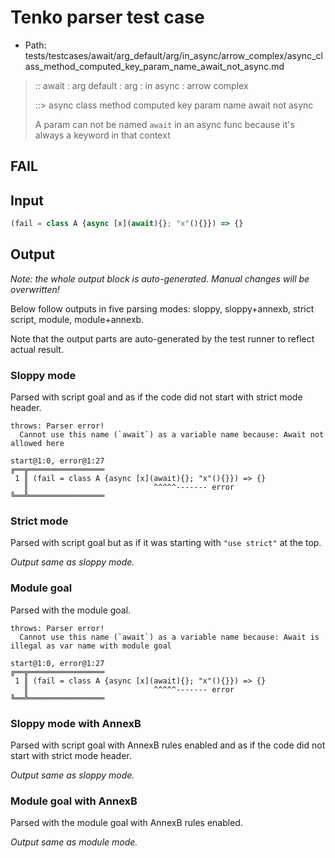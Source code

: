 # Tenko parser test case

- Path: tests/testcases/await/arg_default/arg/in_async/arrow_complex/async_class_method_computed_key_param_name_await_not_async.md

> :: await : arg default : arg : in async : arrow complex
>
> ::> async class method computed key param name await not async
>
> A param can not be named `await` in an async func because it's always a keyword in that context

## FAIL

## Input

`````js
(fail = class A {async [x](await){}; "x"(){}}) => {}
`````

## Output

_Note: the whole output block is auto-generated. Manual changes will be overwritten!_

Below follow outputs in five parsing modes: sloppy, sloppy+annexb, strict script, module, module+annexb.

Note that the output parts are auto-generated by the test runner to reflect actual result.

### Sloppy mode

Parsed with script goal and as if the code did not start with strict mode header.

`````
throws: Parser error!
  Cannot use this name (`await`) as a variable name because: Await not allowed here

start@1:0, error@1:27
╔══╦═════════════════
 1 ║ (fail = class A {async [x](await){}; "x"(){}}) => {}
   ║                            ^^^^^------- error
╚══╩═════════════════

`````

### Strict mode

Parsed with script goal but as if it was starting with `"use strict"` at the top.

_Output same as sloppy mode._

### Module goal

Parsed with the module goal.

`````
throws: Parser error!
  Cannot use this name (`await`) as a variable name because: Await is illegal as var name with module goal

start@1:0, error@1:27
╔══╦═════════════════
 1 ║ (fail = class A {async [x](await){}; "x"(){}}) => {}
   ║                            ^^^^^------- error
╚══╩═════════════════

`````

### Sloppy mode with AnnexB

Parsed with script goal with AnnexB rules enabled and as if the code did not start with strict mode header.

_Output same as sloppy mode._

### Module goal with AnnexB

Parsed with the module goal with AnnexB rules enabled.

_Output same as module mode._
